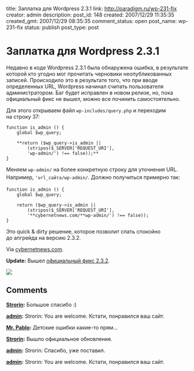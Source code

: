 title: Заплатка для Wordpress 2.3.1
link: http://paradigm.ru/wp-231-fix
creator: admin
description:
post_id: 148
created: 2007/12/29 11:35:35
created_gmt: 2007/12/29 08:35:35
comment_status: open
post_name: wp-231-fix
status: publish
post_type: post

# Заплатка для Wordpress 2.3.1

Недавно в коде Wordpress 2.3.1 была обнаружена ошибка, в результате которой кто угодно мог прочитать черновики неопубликованных записей. Происходило это в результате того, что при вводе определенных URL, Wordpress начинал считать пользователя администратором. Баг будет исправлен в новом релизе, но, пока официальный фикс не вышел, можно все починить самостоятельно.

Для этого открываем файл `wp-includes/query.php` и переходим на строку 37:

    function is_admin () {
        global $wp_query;

        **return ($wp_query->is_admin ||
            (stripos($_SERVER['REQUEST_URI'],
            'wp-admin/') !== false));**
    }


Меняем `wp-admin/` на более конкретную строку для уточнения URL. Например, `'url_сайта/wp-admin/`. Должно получиться примерно так:

    function is_admin () {
        global $wp_query;

        return ($wp_query->is_admin ||
            (stripos($_SERVER['REQUEST_URI'],
            '**cybernetnews.com/**wp-admin/') !== false));
    }


Это quick & dirty решение, которое позволит спать спокойно до апгрейда на версию 2.3.2.

Via [cybernetnews.com](http://b23.ru/c89).

**Update:** Вышел [официальный фикс 2.3.2](http://wordpress.org/development/2007/12/wordpress-232/).

[![](/media/wp-counter.png)](http://wordpress.org/development/2007/12/wordpress-232/)

## Comments

**[Strorin](#148 "2007/12/29 15:57:12"):** Большое спасибо :)

**[admin](#149 "2007/12/29 16:09:57"):** Strorin: You are welcome. Кстати, понравился ваш сайт.

**[Mr. Pablo](#152 "2007/12/29 20:30:39"):** Детские ошибки какие-то прям...

**[Strorin](#159 "2007/12/30 13:23:46"):** Вышло официальное обновление.

**[admin](#160 "2007/12/30 20:13:17"):** Strorin: Спасибо, уже поставил.

**[admin](#42309 "2010/01/20 11:31:58"):** Strorin: You are welcome. Кстати, понравился ваш сайт.

